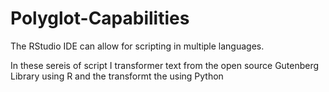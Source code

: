 # Polyglot-Capabilities
The RStudio IDE can allow for scripting in multiple languages.


In these sereis of script I transformer text from the open source Gutenberg Library using R and the transformt the using Python
